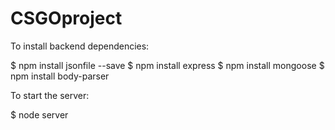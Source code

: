 # CSGOproject

To install backend dependencies:

$ npm install jsonfile --save
$ npm install express
$ npm install mongoose
$ npm install body-parser

To start the server:

$ node server
